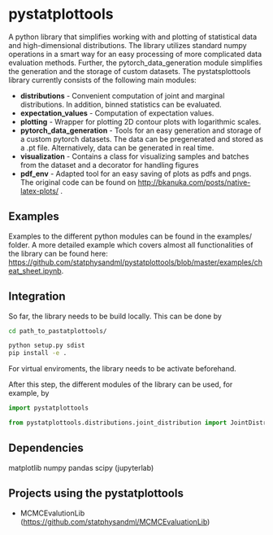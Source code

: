 pystatplottools
=================

A python library that simplifies working with and plotting of statistical data and high-dimensional distributions. The library utilizes standard numpy operations in a smart way for an easy processing of more complicated data evaluation methods. Further, the pytorch_data_generation module simplifies the generation and the storage of custom datasets. The pystatsplottools library currently consists of the following main modules:

- **distributions** - Convenient computation of joint and marginal distributions. In addition, binned statistics can be evaluated.
- **expectation_values** - Computation of expectation values.
- **plotting** - Wrapper for plotting 2D contour plots with logarithmic scales.
- **pytorch_data_generation** - Tools for an easy generation and storage of a custom pytorch datasets. The data can be pregenerated and stored as a .pt file. Alternatively, data can be generated in real time.
- **visualization** - Contains a class for visualizing samples and batches from the dataset and a decorator for handling figures
- **pdf_env** - Adapted tool for an easy saving of plots as pdfs and pngs. The original code can be found on http://bkanuka.com/posts/native-latex-plots/ .

Examples
--------

Examples to the different python modules can be found in the examples/ folder. A more detailed example which covers almost all functionalities of the library can be found here: https://github.com/statphysandml/pystatplottools/blob/master/examples/cheat_sheet.ipynb.

Integration
-----------

So far, the library needs to be build locally. This can be done by

```bash
cd path_to_pastatplottools/

python setup.py sdist
pip install -e .
```

For virtual enviroments, the library needs to be activate beforehand.

After this step, the different modules of the library can be used, for example, by

```python
import pystatplottools

from pystatplottools.distributions.joint_distribution import JointDistribution
```

Dependencies
------------

matplotlib
numpy
pandas
scipy
(jupyterlab)

Projects using the pystatplottools
----------------------------------

- MCMCEvalutionLib (https://github.com/statphysandml/MCMCEvaluationLib)